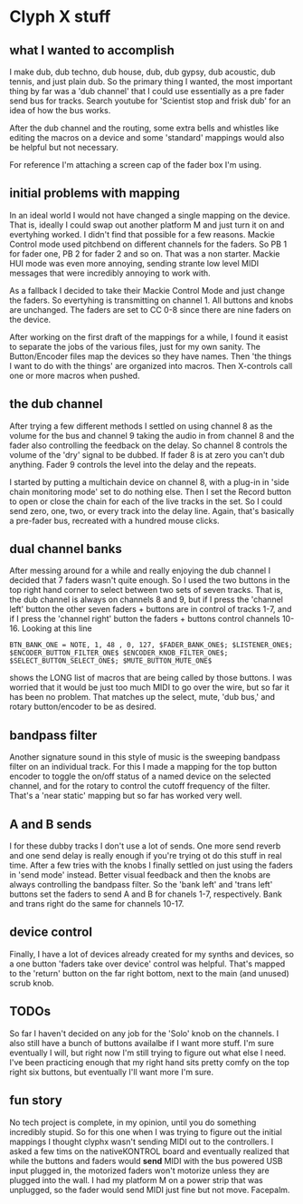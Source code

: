 # Clyph X stuff

## what I wanted to accomplish

I make dub, dub techno, dub house, dub, dub gypsy, dub acoustic, dub
tennis, and just plain dub. So the primary thing I wanted, the most
important thing by far was a 'dub channel' that I could use essentially
as a pre fader send bus for tracks. Search youtube for 'Scientist stop
and frisk dub' for an idea of how the bus works. 

After the dub channel and the routing, some extra bells and whistles like
editing the macros on a device and some 'standard' mappings would also
be helpful but not necessary.

For reference I'm attaching a screen cap of the fader box I'm using. 

## initial problems with mapping

In an ideal world I would not have changed a single mapping on the
device. That is, ideally I could swap out another platform M and just
turn it on and evertyhing worked. I didn't find that possible for a few
reasons. Mackie Control mode used pitchbend on different channels for
the faders. So PB 1 for fader one, PB 2 for fader 2 and so on. That was
a non starter. Mackie HUI mode was even more annoying, sending strante
low level MIDI messages that were incredibly annoying to work with. 

As a fallback I decided to take their Mackie Control Mode and just
change the faders. So evertyhing is transmitting on channel 1. All
buttons and knobs are unchanged. The faders are set to CC 0-8 since
there are nine faders on the device. 

After working on the first draft of the mappings for a while, I found it
easist to separate the jobs of the various files, just for my own
sanity. The Button/Encoder files map the devices so they have names.
Then 'the things I want to do with the things' are organized into
macros. Then X-controls call one or more macros when pushed. 

## the dub channel 

After trying a few different methods I settled on using channel 8 as the
volume for the bus and channel 9 taking the audio in from channel 8 and
the fader also controlling the feedback on the delay. So channel 8
controls the volume of the 'dry' signal to be dubbed. If fader 8 is at
zero you can't dub anything. Fader 9 controls the level into the delay
and the repeats. 

I started by putting a multichain device on channel 8, with a plug-in in
'side chain monitoring mode' set to do nothing else. Then I set the
Record button to open or close the chain for each of the live tracks in
the set. So I could send zero, one, two, or every track into the delay
line. Again, that's basically a pre-fader bus, recreated with a hundred
mouse clicks. 

## dual channel banks

After messing around for a while and really enjoying the dub channel I
decided that 7 faders wasn't quite enough. So I used the two buttons in
the top right hand corner to select between two sets of seven tracks.
That is, the dub channel is always on channels 8 and 9, but if I press
the 'channel left' button the other seven faders + buttons are in
control of tracks 1-7, and if I press the 'channel right' button the
faders + buttons control channels 10-16. Looking at this line
```
BTN_BANK_ONE = NOTE, 1, 48 , 0, 127, $FADER_BANK_ONE$; $LISTENER_ONE$; $ENCODER_BUTTON_FILTER_ONE$ $ENCODER_KNOB_FILTER_ONE$; $SELECT_BUTTON_SELECT_ONE$; $MUTE_BUTTON_MUTE_ONE$
```

shows the LONG list of macros that are being called by those buttons. I
was worried that it would be just too much MIDI to go over the wire, but
so far it has been no problem. That matches up the select, mute, 'dub
bus,' and rotary button/encoder to be as desired. 

## bandpass filter

Another signature sound in this style of music is the sweeping bandpass
filter on an individual track. For this I made a mapping for the top
button encoder to toggle the on/off status of a named device on the
selected channel, and for the rotary to control the cutoff frequency of
the filter. That's a 'near static' mapping but so far has worked very
well. 

## A and B sends

I for these dubby tracks I don't use a lot of sends. One more send
reverb and one send delay is really enough if you're trying ot do this
stuff in real time. After a few tries with the knobs I finally settled
on just using the faders in 'send mode' instead. Better visual feedback
and then the knobs are always controlling the bandpass filter. So the
'bank left' and 'trans left' buttons set the faders to send A and B for
chanels 1-7, respectively. Bank and trans right do the same for channels
10-17. 

## device control

Finally, I have a lot of devices already created for my synths and
devices, so a one button 'faders take over device' control was helpful.
That's mapped to the 'return' button on the far right bottom, next to
the main (and unused) scrub knob. 

## TODOs

So far I haven't decided on any job for the 'Solo' knob on the channels.
I also still have a bunch of buttons availalbe if I want more stuff. I'm
sure eventually I will, but right now I'm still trying to figure out
what else I need. I've been practicing enough that my right hand sits
pretty comfy on the top right six buttons, but eventually I'll want more
I'm sure. 

## fun story

No tech project is complete, in my opinion, until you do something
incredibly stupid. So for this one when I was trying to figure out the
initial mappings I thought clyphx wasn't sending MIDI out to the
controllers. I asked a few tims on the nativeKONTROL board and
eventually realized that while the buttons and faders would **send**
MIDI with the bus powered USB input plugged in, the motorized faders
won't motorize unless they are plugged into the wall. I had my platform
M on a power strip that was unplugged, so the fader would send MIDI just
fine but not move. Facepalm. 
